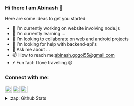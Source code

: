 ### Hi there I am Abinash 👋

<!--
**abinashstack/abinashstack** is a ✨ _special_ ✨ repository because its `README.md` (this file) appears on your GitHub profile.-->

Here are some ideas to get you started:

- 🔭 I’m currently working on website involving node.js
- 🌱 I’m currently learning ...
- 👯 I’m looking to collaborate on web and android projects 
- 🤔 I’m looking for help with backend-api's
- 💬 Ask me about ...
- 📫 How to reach me:abinash.gogoi55@gmail.com
- ⚡ Fun fact: I love travelling 😄

### Connect with me:
[<img align="left" alt="abinashstack | Facebook" width="22px" src="https://cdn.jsdelivr.net/npm/simple-icons@v3/icons/facebook.svg" />][facebook]
[<img align="left" alt="abinashstack | LinkedIn" width="22px" src="https://cdn.jsdelivr.net/npm/simple-icons@v3/icons/linkedin.svg" />][linkedin]
[<img align="left" alt="abinashstack | Instagram" width="22px" src="https://cdn.jsdelivr.net/npm/simple-icons@v3/icons/instagram.svg" />][instagram]
<br>
<details>
  <summary>:zap: Github Stats</summary>

  <img align="left" alt="abinashstack's Github Stats" src="[![Abinash's github stats](https://github-readme-stats.vercel.app/api?username=abinashstack&show_icons=true&theme=radical)](https://github.com/anuraghazra/github-readme-stats)" />

</details>

[facebook]: https://www.facebook.com/abinash.gogoi.18007
[instagram]:https://www.instagram.com/abinash.gogoi55/
[linkedin]: https://www.linkedin.com/in/abinash-gogoi-1b760a187/
